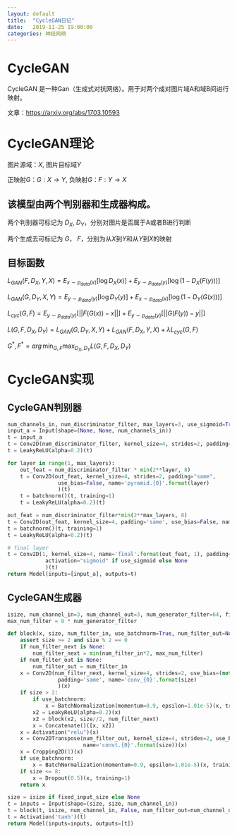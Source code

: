 ```yaml
---
layout: default
title:  "CycleGAN日记"
date:   2019-11-25 19:00:00
categories: 神经网络
---
```


# CycleGAN

CycleGAN 是一种Gan（生成式对抗网络）。用于对两个成对图片域A和域B间进行映射。

文章：https://arxiv.org/abs/1703.10593

# CycleGAN理论

图片源域：$X$, 图片目标域$Y$

正映射$G$：$G:X \rightarrow Y$, 负映射$G$：$F:Y \rightarrow X$

## 该模型由两个判别器和生成器构成。

两个判别器可标记为 $D_X$, $D_Y$，分别对图片是否属于A或者B进行判断

两个生成去可标记为 $G$， $F$，分别为从$X$到$Y$和从$Y$到$X$的映射

## 目标函数

$L_{GAN}(F, D_X, Y, X)=E_{x \sim p_{data}(x)}[\log D_X(x)]+E_{y\sim p_{data}(y)}[\log (1-D_X(F(y)))]$

$L_{GAN}(G, D_Y, X, Y)=E_{y \sim p_{data}(y)}[\log D_Y(y)]+E_{x\sim p_{data}(x)}[\log (1-D_Y(G(x)))]$

$L_{cyc}(G, F)=E_{y\sim p_{data}(y)}[||F(G(x))-x||]+E_{y\sim p_{data}(y)}[||G(F(y))-y||]$

$L(G, F, D_X, D_Y) =L_{GAN}(G, D_Y, X, Y) + L_{GAN}(F, D_X, Y, X)+ \lambda L_{cyc}(G, F)$

$G^*, F^*=arg\,\min_{G,F} \max_{D_X,D_Y} L(G, F, D_X, D_Y)$

# CycleGAN实现

## CycleGAN判别器

``` python
num_channels_in, num_discriminator_filter, max_layers=3, use_sigmoid=True
input_a = Input(shape=(None, None, num_channels_in))
t = input_a
t = Conv2D(num_discriminator_filter, kernel_size=4, strides=2, padding="same", name='First') (t)
t = LeakyReLU(alpha=0.2)(t)

for layer in range(1, max_layers):
    out_feat = num_discriminator_filter * min(2**layer, 8)
    t = Conv2D(out_feat, kernel_size=4, strides=2, padding="same", 
                use_bias=False, name='pyramid.{0}'.format(layer)
                )(t)
    t = batchnorm()(t, training=1)
    t = LeakyReLU(alpha=0.2)(t)

out_feat = num_discriminator_filter*min(2**max_layers, 8)
t = Conv2D(out_feat, kernel_size=4, padding='same', use_bias=False, name='pyramid_last')(t)
t = batchnorm()(t, training=1)
t = LeakyReLU(alpha=0.2)(t)

# final layer
t = Conv2D(1, kernel_size=4, name='final'.format(out_feat, 1), padding='same',
            activation="sigmoid" if use_sigmoid else None
            )(t)    
return Model(inputs=[input_a], outputs=t)
```

## CycleGAN生成器


``` python
isize, num_channel_in=3, num_channel_out=3, num_generator_filter=64, fixed_input_size=True
max_num_filter = 8 * num_generator_filter

def block(x, size, num_filter_in, use_batchnorm=True, num_filter_out=None, num_filter_next=None):
    assert size >= 2 and size % 2 == 0
    if num_filter_next is None:
        num_filter_next = min(num_filter_in*2, max_num_filter)
    if num_filter_out is None:
        num_filter_out = num_filter_in
    x = Conv2D(num_filter_next, kernel_size=4, strides=2, use_bias=(not (use_batchnorm and size > 2)),
                padding='same', name='conv_{0}'.format(size)
                )(x)
    if size > 2:
        if use_batchnorm:
            x = BatchNormalization(momentum=0.9, epsilon=1.01e-5)(x, training=1)
        x2 = LeakyReLU(alpha=0.2)(x)
        x2 = block(x2, size//2, num_filter_next)
        x = Concatenate()([x, x2])            
    x = Activation("relu")(x)
    x = Conv2DTranspose(num_filter_out, kernel_size=4, strides=2, use_bias=not use_batchnorm,
                        name='convt.{0}'.format(size))(x)        
    x = Cropping2D(1)(x)
    if use_batchnorm:
        x = BatchNormalization(momentum=0.9, epsilon=1.01e-5)(x, training=1)
    if size <= 8:
        x = Dropout(0.5)(x, training=1)
    return x

size = isize if fixed_input_size else None
t = inputs = Input(shape=(size, size, num_channel_in))        
t = block(t, isize, num_channel_in, False, num_filter_out=num_channel_out, num_filter_next=num_generator_filter)
t = Activation('tanh')(t)
return Model(inputs=inputs, outputs=[t])
```

